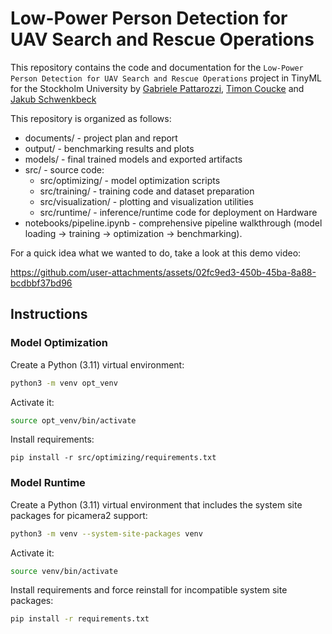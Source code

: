 # Low-Power Person Detection for UAV Search and Rescue Operations

This repository contains the code and documentation for the `Low-Power Person Detection for UAV Search and Rescue Operations` project in TinyML for the Stockholm University by [Gabriele Pattarozzi](https://github.com/gpatta), [Timon Coucke](https://github.com/LGDTimtou) and [Jakub Schwenkbeck](https://github.com/JakubSchwenkbeck)



This repository is organized as follows:

- documents/ - project plan and report
- output/ - benchmarking results and plots
- models/ - final trained models and exported artifacts
- src/ - source code:
  - src/optimizing/ - model optimization scripts 
  - src/training/ - training code and dataset preparation
  - src/visualization/ - plotting and visualization utilities
  - src/runtime/ - inference/runtime code for deployment on Hardware
- notebooks/pipeline.ipynb - comprehensive pipeline walkthrough (model loading → training → optimization → benchmarking).


For a quick idea what we wanted to do, take a look at this demo video:

https://github.com/user-attachments/assets/02fc9ed3-450b-45ba-8a88-bcdbbf37bd96





## Instructions


### Model Optimization

Create a Python (3.11) virtual environment:

```bash
python3 -m venv opt_venv
```

Activate it:

```bash
source opt_venv/bin/activate
```

Install requirements:
```
pip install -r src/optimizing/requirements.txt
```

### Model Runtime

Create a Python (3.11) virtual environment that includes the system site packages for picamera2 support:

```bash
python3 -m venv --system-site-packages venv
```

Activate it:

```bash
source venv/bin/activate
```

Install requirements and force reinstall for incompatible system site packages:

```bash
pip install -r requirements.txt
```

